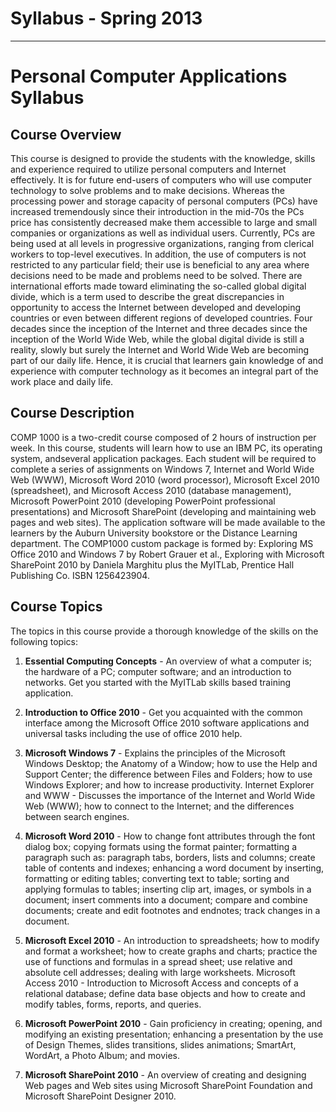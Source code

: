 # Syllabus - Spring 2013

---

# Personal Computer Applications Syllabus

## Course Overview

This course is designed to provide the students with the knowledge,
skills and experience required to utilize personal computers and
Internet effectively.  It is for future end-users of computers who
will use computer technology to solve problems and to make decisions.
Whereas the processing power and storage capacity of personal
computers (PCs) have increased tremendously since their introduction
in the mid-70s the PCs price has consistently decreased make them
accessible to large and small companies or organizations as well as
individual users.  Currently, PCs are being used at all levels in
progressive organizations, ranging from clerical workers to top-level
executives.  In addition, the use of computers is not restricted to
any particular field; their use is beneficial to any area where
decisions need to be made and problems need to be solved.  There are
international efforts made toward eliminating the so-called global
digital divide, which is a term used to describe the great
discrepancies in opportunity to access the Internet between developed
and developing countries or even between different regions of
developed countries.  Four decades since the inception of the Internet
and three decades since the inception of the World Wide Web, while the
global digital divide is still a reality, slowly but surely the
Internet and World Wide Web are becoming part of our daily life.
Hence, it is crucial that learners gain knowledge of and experience
with computer technology as it becomes an integral part of the work
place and daily life.

## Course Description

COMP 1000 is a two-credit course composed of 2 hours of instruction
per week.  In this course, students will learn how to use an IBM PC,
its operating system, andseveral application packages.  Each student
will be required to complete a series of assignments on Windows 7,
Internet and World Wide Web (WWW), Microsoft Word 2010 (word
processor), Microsoft Excel 2010 (spreadsheet), and Microsoft Access
2010 (database management), Microsoft PowerPoint 2010 (developing
PowerPoint professional presentations) and Microsoft SharePoint
(developing and maintaining web pages and web sites).  The application
software will be made available to the learners by the Auburn
University bookstore or the Distance Learning department.  The
COMP1000 custom package is formed by: Exploring MS Office 2010 and
Windows 7 by Robert Grauer et al., Exploring with Microsoft SharePoint
2010 by Daniela Marghitu plus the MyITLab, Prentice Hall Publishing
Co.  ISBN 1256423904.

## Course Topics

The topics in this course provide a thorough knowledge of the skills
on the following topics:

1. **Essential Computing Concepts** - An overview of what a computer
is; the hardware of a PC; computer software; and an introduction to
networks.  Get you started with the MyITLab skills based training
application.

2. **Introduction to Office 2010** - Get you acquainted with the
common interface among the Microsoft Office 2010 software applications
and universal tasks including the use of office 2010 help.

3. **Microsoft Windows 7** - Explains the principles of the Microsoft
Windows Desktop; the Anatomy of a Window; how to use the Help and
Support Center; the difference between Files and Folders; how to use
Windows Explorer; and how to increase productivity.  Internet Explorer
and WWW - Discusses the importance of the Internet and World Wide Web
(WWW); how to connect to the Internet; and the differences between
search engines.

4. **Microsoft Word 2010** - How to change font attributes through the
font dialog box; copying formats using the format painter; formatting
a paragraph such as: paragraph tabs, borders, lists and columns;
create table of contents and indexes; enhancing a word document by
inserting, formatting or editing tables; converting text to table;
sorting and applying formulas to tables; inserting clip art, images,
or symbols in a document; insert comments into a document; compare and
combine documents; create and edit footnotes and endnotes; track
changes in a document.

5. **Microsoft Excel 2010** - An introduction to spreadsheets; how to
modify and format a worksheet; how to create graphs and charts;
practice the use of functions and formulas in a spread sheet; use
relative and absolute cell addresses; dealing with large worksheets.
Microsoft Access 2010 - Introduction to Microsoft Access and concepts
of a relational database; define data base objects and how to create
and modify tables, forms, reports, and queries.

6. **Microsoft PowerPoint 2010** - Gain proficiency in creating;
opening, and modifying an existing presentation; enhancing a
presentation by the use of Design Themes, slides transitions, slides
animations; SmartArt, WordArt, a Photo Album; and movies.

7. **Microsoft SharePoint 2010** - An overview of creating and
designing Web pages and Web sites using Microsoft SharePoint
Foundation and Microsoft SharePoint Designer 2010.
